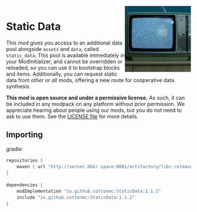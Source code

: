 <img src="icon.png" align="right" width="180px"/>

# Static Data

This mod gives you access to an additional data pool alongside `assets` and `data`, called `static_data`. This pool is available immediately in your ModInitializer, and cannot be overridden or reloaded, so you can use it to bootstrap blocks and items. Additionally, you can request static data from *other* or *all* mods, offering a new route for cooperative data synthesis.

**This mod is open source and under a permissive license.** As such, it can be included in any modpack on any platform without prior permission. We appreciate hearing about people using our mods, but you do not need to ask to use them. See the [LICENSE file](LICENSE) for more details.

## Importing

gradle:
```groovy
repositories {
	maven { url "http://server.bbkr.space:8081/artifactory/libs-release" }
}

dependencies {
	modImplementation "io.github.cottonmc:StaticData:1.1.2"
	include "io.github.cottonmc:StaticData:1.1.2"
}
```